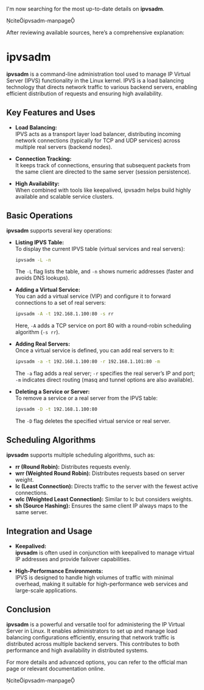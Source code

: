 I'm now searching for the most up-to-date details on **ipvsadm**.

citeipvsadm-manpage

After reviewing available sources, here’s a comprehensive explanation:



# ipvsadm

**ipvsadm** is a command-line administration tool used to manage IP Virtual Server (IPVS) functionality in the Linux kernel. IPVS is a load balancing technology that directs network traffic to various backend servers, enabling efficient distribution of requests and ensuring high availability.

## Key Features and Uses

- **Load Balancing:**  
  IPVS acts as a transport layer load balancer, distributing incoming network connections (typically for TCP and UDP services) across multiple real servers (backend nodes).

- **Connection Tracking:**  
  It keeps track of connections, ensuring that subsequent packets from the same client are directed to the same server (session persistence).

- **High Availability:**  
  When combined with tools like keepalived, ipvsadm helps build highly available and scalable service clusters.

## Basic Operations

**ipvsadm** supports several key operations:

- **Listing IPVS Table:**  
  To display the current IPVS table (virtual services and real servers):
  ```bash
  ipvsadm -L -n
  ```
  The `-L` flag lists the table, and `-n` shows numeric addresses (faster and avoids DNS lookups).

- **Adding a Virtual Service:**  
  You can add a virtual service (VIP) and configure it to forward connections to a set of real servers:
  ```bash
  ipvsadm -A -t 192.168.1.100:80 -s rr
  ```
  Here, `-A` adds a TCP service on port 80 with a round-robin scheduling algorithm (`-s rr`).

- **Adding Real Servers:**  
  Once a virtual service is defined, you can add real servers to it:
  ```bash
  ipvsadm -a -t 192.168.1.100:80 -r 192.168.1.101:80 -m
  ```
  The `-a` flag adds a real server; `-r` specifies the real server’s IP and port; `-m` indicates direct routing (masq and tunnel options are also available).

- **Deleting a Service or Server:**  
  To remove a service or a real server from the IPVS table:
  ```bash
  ipvsadm -D -t 192.168.1.100:80
  ```
  The `-D` flag deletes the specified virtual service or real server.

## Scheduling Algorithms

**ipvsadm** supports multiple scheduling algorithms, such as:
- **rr (Round Robin):** Distributes requests evenly.
- **wrr (Weighted Round Robin):** Distributes requests based on server weight.
- **lc (Least Connection):** Directs traffic to the server with the fewest active connections.
- **wlc (Weighted Least Connection):** Similar to lc but considers weights.
- **sh (Source Hashing):** Ensures the same client IP always maps to the same server.

## Integration and Usage

- **Keepalived:**  
  **ipvsadm** is often used in conjunction with keepalived to manage virtual IP addresses and provide failover capabilities.
  
- **High-Performance Environments:**  
  IPVS is designed to handle high volumes of traffic with minimal overhead, making it suitable for high-performance web services and large-scale applications.



## Conclusion

**ipvsadm** is a powerful and versatile tool for administering the IP Virtual Server in Linux. It enables administrators to set up and manage load balancing configurations efficiently, ensuring that network traffic is distributed across multiple backend servers. This contributes to both performance and high availability in distributed systems.

For more details and advanced options, you can refer to the official man page or relevant documentation online.

citeipvsadm-manpage
